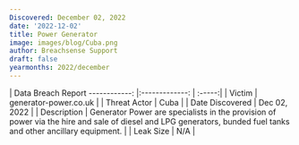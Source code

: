 ```yaml
---
Discovered: December 02, 2022
date: '2022-12-02'
title: Power Generator
image: images/blog/Cuba.png
author: Breachsense Support
draft: false
yearmonths: 2022/december
---
```



| Data Breach Report
------------:     |:-------------:    | :-----:|
| Victim      | generator-power.co.uk      | 
| Threat Actor      | Cuba      | 
| Date Discovered      | Dec 02, 2022      | 
| Description      | Generator Power are specialists in the provision of power via the hire and sale of diesel and LPG generators, bunded fuel tanks and other ancillary equipment.      | 
| Leak Size      | N/A      | 

